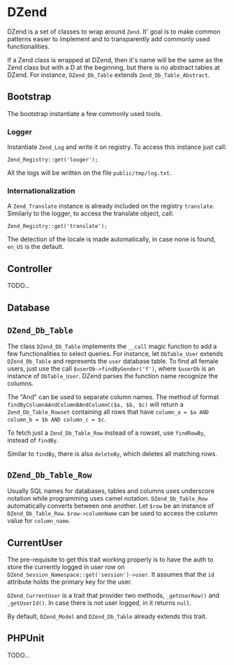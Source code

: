 DZend
=====

DZend is a set of classes to wrap around `Zend`. It' goal is to make common
patterns easier to implement and to transparently add commonly used
functionalities.

If a Zend class is wrapped at DZend, then it's name will be the same as the Zend
class but with a D at the beginning, but there is no abstract tables at DZend.
For instance, `DZend_Db_Table` extends `Zend_Db_Table_Abstract`.

Bootstrap
---------

The bootstrap instantiate a few commonly used tools.

### Logger

Instantiate `Zend_Log` and write it on registry. To access this instance just
call:

    Zend_Registry::get('looger');

All the logs will be written on the file `public/tmp/log.txt`.

### Internationalization

A `Zend_Translate` instance is already included on the registry `translate`.
Similarly to the logger, to access the translate object, call:

    Zend_Registry::get('translate');

The detection of the locale is made automatically, in case none is found,
`en_US` is the default.


Controller
----------

TODO...


Database
--------

## `DZend_Db_Table`

The class `DZend_Db_Table` implements the `__call` magic function to add a few
functionalities to select queries. For instance, let `DbTable_User` extends
`DZend_Db_Table` and represents the `user` database table. To find all female
users, just use the call `$userDb->findByGender('f')`, where `$userDb` is an
instance of `DbTable_User`. DZend parses the function name recognize the
columns.

The "And" can be used to separate column names. The method of format
`findByColumnAAndColumnBAndColumnC($a, $b, $c)` will return a `Zend_Db_Table_Rowset`
containing all rows that have `column_a = $a AND column_b = $b AND column_c = $c`.

To fetch just a `Zend_Db_Table_Row` instead of a rowset, use `findRowBy`,
instead of `findBy`.

Similar to `findBy`, there is also `deleteBy`, which deletes all matching rows.

## `DZend_Db_Table_Row`

Usually SQL names for databases, tables and columns uses underscore notation
while programming uses camel notation. `DZend_Db_Table_Row` automatically
converts between one another. Let `$row` be an instance of `DZend_Db_Table_Row`.
`$row->columnName` can be used to access the column value for `column_name`.

CurrentUser
-----------

The pre-requisite to get this trait working properly is to have the auth to
store the currently logged in user row on
`DZend_Session_Namespace::get('session')->user`. It assumes that the `id`
attribute holds the primary key for the user.

`DZend_CurrentUser` is a trait that provider two methods, `_getUserRow()` and
`_getUserId()`. In case there is not user logged, in it returns `null`.

By default, `DZend_Model` and `DZend_Db_Table` already extends this trait.


PHPUnit
-------

TODO...




